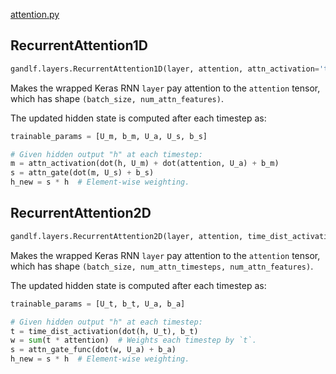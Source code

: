 [attention.py](https://github.com/codekansas/gandlf/blob/master/gandlf/layers/attention.py)

## RecurrentAttention1D

````python
gandlf.layers.RecurrentAttention1D(layer, attention, attn_activation='tanh', attn_gate_func='sigmoid', W_regularizer=None, b_regularizer, **kwargs)
````

Makes the wrapped Keras RNN `layer` pay attention to the `attention` tensor, which has shape `(batch_size, num_attn_features)`.

The updated hidden state is computed after each timestep as:

````python
trainable_params = [U_m, b_m, U_a, U_s, b_s]

# Given hidden output "h" at each timestep:
m = attn_activation(dot(h, U_m) + dot(attention, U_a) + b_m)
s = attn_gate(dot(m, U_s) + b_s)
h_new = s * h  # Element-wise weighting.
````

## RecurrentAttention2D

````python
gandlf.layers.RecurrentAttention2D(layer, attention, time_dist_activation='softmax', attn_gate_func='sigmoid', W_regularizer=None, b_regularizer=None, **kwargs)
````

Makes the wrapped Keras RNN `layer` pay attention to the `attention` tensor, which has shape `(batch_size, num_attn_timesteps, num_attn_features)`.

The updated hidden state is computed after each timestep as:

````python
trainable_params = [U_t, b_t, U_a, b_a]

# Given hidden output "h" at each timestep:
t = time_dist_activation(dot(h, U_t), b_t)
w = sum(t * attention)  # Weights each timestep by `t`.
s = attn_gate_func(dot(w, U_a) + b_a)
h_new = s * h  # Element-wise weighting.
````

